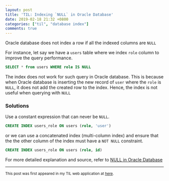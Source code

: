 ```yaml
---
layout: post
title: 'TIL: Indexing `NULL` in Oracle Database'
date: 2019-02-18 21:32 +0800
categories: ["til", "database index"]
comments: true
---
```


Oracle database does not index a row if all the indexed columns are `NULL`

For instance, let say we have a `users` table where we index `role` column to improve the query performance.

```sql
SELECT * from users WHERE role IS NULL
```

The index does not work for such query in Oracle database. This is because when Oracle database is inserting the new record of `user` where the `role` is `NULL`, it does not add the created row to the index. Hence, the index is not useful when querying with `NULL`

### Solutions

Use a constant expression that can never be `NULL`.

```sql
CREATE INDEX users_role ON users (role, 'user')
```

or we can use a concatenated index (multi-column index) and ensure that the the other column of the index must have a `NOT NULL` constraint.

```sql
CREATE INDEX users_role ON users (role, id)
```

For more detailed explanation and source, refer to [NULL in Oracle Database][1]

---
<small>This post was first appeared in my TIL web application at [here](https://til.kaiwern.com/posts/4).

[1]: https://use-the-index-luke.com/sql/where-clause/null
